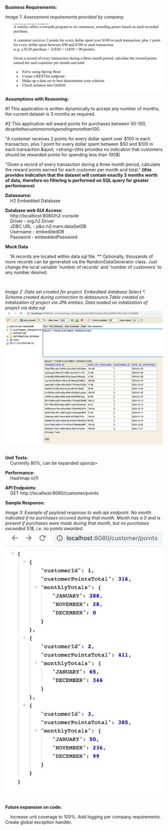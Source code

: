 
<p><strong>Business Requirements:</strong><br /></p>

<p><em>Image 1: Assessment requirements provided by company.</em></p>

![](src/main/resources/static/documentationImages/assessment_requirements.png)

<p><strong>Assumptions with Reasoning:</strong><br /></p> 

<p>#1 This application is written dynamically to accept any number of months; the current dataset is 3 months as required. 

#2 This application will award points for purchases between 50-100$, despite the customer not spending more than 100$. 

&quot;A customer receives 2 points for every dollar spent over $100 in each transaction, plus 1 point for every dollar spent between $50 and $100 in each transaction.&quot; <strong>(this provides no indication that customers should be rewarded points for spending less than 100$)</strong> 

&quot;Given a record of every transaction during a three month period, calculate the reward points earned for each customer per month and total.&quot; <strong>(this provides indication that the dataset will contain exactly 3 months worth of data, therefore no filtering is performed on SQL query for greater performance)</strong></p>

<p><strong>Datasource:</strong><br />
&nbsp; &nbsp; H2 Embedded Database</p>

<p><strong>Database web GUI Access:</strong><br />
&nbsp; &nbsp; http://localhost:8080/h2-console<br />
&nbsp; &nbsp; Driver - org.h2.Driver<br />
&nbsp; &nbsp; JDBC URL - jdbc:h2:mem:dataSetDB<br />
&nbsp; &nbsp; Username - embeddedDB<br />
&nbsp; &nbsp; Password - embeddedPassword</p>

<p><strong>Mock Data</strong><br /></p>
&nbsp; &nbsp; 16 records are located within data.sql file. ** Optionally, thousands of more records can be generated via the RandomDataGenerator class. Just change the local variable &#39;number of records&#39; and &#39;number of customers&#39; to any number desired. 

&nbsp;

<em>Image 2: Data set created for project. Embedded database Select *. Schema created during connection to datasource.Table created on initalization of project via JPA entities. Data loaded on initalization of project via data.sql</em>
![](src/main/resources/static/documentationImages/embeddedDBPhoto.png)&nbsp;

<p><strong>Unit Tests:</strong><br />
&nbsp; &nbsp; Currently 80%, can be expanded upon/p&gt;</p>

<p><strong>Performance:</strong><br />
&nbsp; &nbsp; Hashmap o(1)</p>

<p><strong>API Endpoints:</strong><br />
&nbsp; &nbsp; GET http://localhost:8080/customer/points</p>

<p><strong>Sample Response:</strong></p>

<em>Image 3: Example of payload response to web api endpoint. No month indicated if no purchases occured during that month. 
Month has a 0 and is present if purchases were made during that month, but no purchases exceeded 51$, i.e. no points awarded.</em>
![](src/main/resources/static/documentationImages/sampleResponse.png)&nbsp;


<p><strong>Future expansion on code:</strong></p>

<p>&nbsp; &nbsp; Increase unit coverage to 100%. Add logging per company requirements. Create global exception handler.</p>
